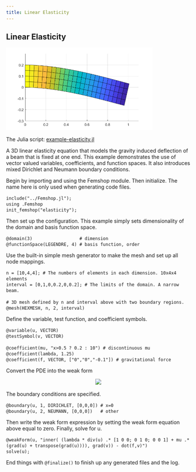```yaml
---
title: Linear Elasticity
---
```


## Linear Elasticity

<img src="images/elasticity.png" alt="elasticity" width="400">

The Julia script: <a href="https://github.com/paralab/femshop/blob/master/femshop/examples/example-elasticity.jl">example-elasticity.jl</a>

A 3D linear elasticity equation that models the gravity induced deflection of a beam that is fixed at one end. This example demonstrates the use of vector valued variables, coefficients, and function spaces. It also introduces mixed Dirichlet and Neumann boundary conditions.

Begin by importing and using the Femshop module. Then initialize. The name here is only used when generating code files.
```
include("../Femshop.jl");
using .Femshop
init_femshop("elasticity");
```
Then set up the configuration. This example simply sets dimensionality of the domain and basis function space.
```
@domain(3)                  # dimension
@functionSpace(LEGENDRE, 4) # basis function, order
```
Use the built-in simple mesh generator to make the mesh and set up all node mappings.
```
n = [10,4,4]; # The numbers of elements in each dimension. 10x4x4 elements
interval = [0,1,0,0.2,0,0.2]; # The limits of the domain. A narrow beam.

# 3D mesh defined by n and interval above with two boundary regions.
@mesh(HEXMESH, n, 2, interval) 
```
Define the variable, test function, and coefficient symbols.
```
@variable(u, VECTOR)
@testSymbol(v, VECTOR)

@coefficient(mu, "x>0.5 ? 0.2 : 10") # discontinuous mu
@coefficient(lambda, 1.25)
@coefficient(f, VECTOR, ["0","0","-0.1"]) # gravitational force
```
Convert the PDE
into the weak form
<div align="center"><img src="https://render.githubusercontent.com/render/math?math=((\lambda%20\nabla%20\cdot%20uI+\mu%20(\nabla%20u+\nabla%20u^{T})):\nabla%20v))=(f\cdot%20v)"> </div>

The boundary conditions are specified.
```
@boundary(u, 1, DIRICHLET, [0,0,0]) # x=0
@boundary(u, 2, NEUMANN, [0,0,0])   # other
```
Then write the weak form expression by setting the weak form equation above equal to zero. Finally, solve for u.
```
@weakForm(u, "inner( (lambda * div(u) .* [1 0 0; 0 1 0; 0 0 1] + mu .* (grad(u) + transpose(grad(u)))), grad(v)) - dot(f,v)")
solve(u);
```
End things with `@finalize()` to finish up any generated files and the log.